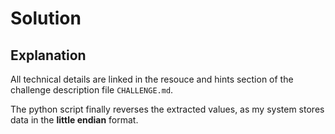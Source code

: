 # Solution

## Explanation

All technical details are linked in the resouce and hints section of the challenge description file `CHALLENGE.md`.

The python script finally reverses the extracted values, as my system stores data in the **little endian** format.